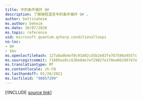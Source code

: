 ```yaml
---
title: 中的条件循环 Q#
description: 了解编程语言中的条件循环 Q# 。
author: bettinaheim
ms.author: beheim
ms.date: 10/07/2020
ms.topic: reference
uid: microsoft.quantum.qsharp.conditionalloops
no-loc:
- Q#
- $$v
ms.openlocfilehash: 127a8a0b4ef0c91d02cd5b2e83fe767586a9557c
ms.sourcegitcommit: 71605ea9cc630e84e7ef29027e1f0ea06299747e
ms.translationtype: MT
ms.contentlocale: zh-CN
ms.lasthandoff: 01/26/2021
ms.locfileid: "98857299"
---
```

<!---
# Conditional loops in Q#
-->

[!INCLUDE [source link](~/includes/qsharp-language/Specifications/Language/2_Statements/ConditionalLoops.md)]
